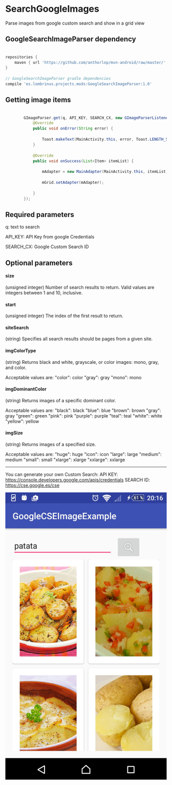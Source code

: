 # SearchGoogleImages
Parse images from google custom search and show in a grid view

## GoogleSearchImageParser dependency
```gradle

repositories {
    maven { url 'https://github.com/anthorlop/mvn-android/raw/master/' }
}

// GoogleSearchImageParser gradle dependencies
compile 'es.lombrinus.projects.mods:GoogleSearchImageParser:1.0'
```

## Getting image items
```java

        GImageParser.get(q, API_KEY, SEARCH_CX, new GImageParserListener() {
            @Override
            public void onError(String error) {

                Toast.makeText(MainActivity.this, error, Toast.LENGTH_SHORT).show();
            }

            @Override
            public void onSuccess(List<Item> itemList) {

                mAdapter = new MainAdapter(MainActivity.this, itemList, MainActivity.this);

                mGrid.setAdapter(mAdapter);

            }
        });

```

## Required parameters

q: text to search

API_KEY: API Key from google Credentials

SEARCH_CX: Google Custom Search ID

## Optional parameters

#### size	
(unsigned integer)	Number of search results to return.
Valid values are integers between 1 and 10, inclusive.

#### start	
(unsigned integer)	The index of the first result to return.

#### siteSearch	
(string)	Specifies all search results should be pages from a given site.

#### imgColorType	
(string)	Returns black and white, grayscale, or color images: mono, gray, and color. 

Acceptable values are:
"color": color
"gray": gray
"mono": mono

#### imgDominantColor	
(string)	Returns images of a specific dominant color. 

Acceptable values are:
"black": black
"blue": blue
"brown": brown
"gray": gray
"green": green
"pink": pink
"purple": purple
"teal": teal
"white": white
"yellow": yellow

#### imgSize	
(string)	Returns images of a specified size. 

Acceptable values are:
"huge": huge
"icon": icon
"large": large
"medium": medium
"small": small
"xlarge": xlarge
"xxlarge": xxlarge

________________________________

You can generate your own Custom Search:
API KEY: https://console.developers.google.com/apis/credentials
SEARCH ID: https://cse.google.es/cse

![alt text](captura.jpeg)
